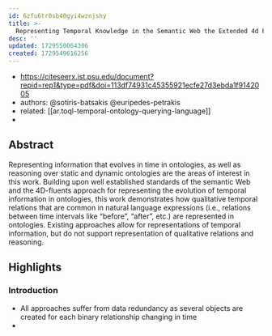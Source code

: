 ```yaml
---
id: 6zfu6tr0sb40gyi4wznjshy
title: >-
  Representing Temporal Knowledge in the Semantic Web the Extended 4d Fluents Approach
desc: ''
updated: 1729550064306
created: 1729549616256
---
```


- https://citeseerx.ist.psu.edu/document?repid=rep1&type=pdf&doi=113df74931c45355921ecfe27d3ebda1f9142005
- authors: @sotiris-batsakis @euripedes-petrakis
- related: [[ar.toql-temporal-ontology-querying-language]]
- 
## Abstract

Representing information that evolves in time in ontologies, as well as reasoning over static and dynamic ontologies are the areas of interest in this work. Building upon well established standards of the semantic Web and the 4D-fluents approach for representing the evolution of temporal information in ontologies, this work demonstrates how qualitative temporal relations that are common in natural language expressions (i.e., relations between time intervals like “before”, “after”, etc.) are represented in ontologies. Existing approaches allow for representations of temporal information, but do not support representation of qualitative relations and reasoning.

## Highlights

### Introduction

- All approaches suffer from data redundancy as several objects are created for each binary relationship changing in time
- 